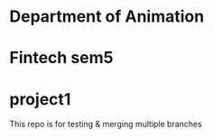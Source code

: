 # Department of Animation
# Fintech sem5
# project1
This repo is for testing & merging multiple branches
